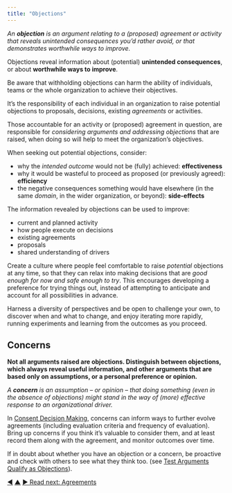 ```yaml
---
title: "Objections"
---
```



_An **objection** is an argument relating to a (proposed) agreement or activity that reveals unintended consequences you’d rather avoid, or that demonstrates worthwhile ways to improve._

Objections reveal information about (potential) **unintended consequences**, or about **worthwhile ways to improve**.

Be aware that withholding objections can harm the ability of individuals, teams or the whole organization to achieve their objectives.

It’s the responsibility of each individual in an organization to raise potential objections to proposals, decisions, existing <dfn data-info="Agreement: An agreed upon guideline, process, protocol or policy designed to guide the flow of value.">agreements</dfn> or activities.

Those accountable for an activity or (proposed) agreement in question, are responsible for *considering arguments and addressing objections* that are raised, when doing so will help to meet the organization’s objectives.

When seeking out potential objections, consider:

- why the <dfn data-info="Intended Outcome: The expected result of an agreement, action, project or strategy.">intended outcome</dfn> would not be (fully) achieved: **effectiveness**
- why it would be wasteful to proceed as proposed (or previously agreed): **efficiency**
- the negative consequences something would have elsewhere (in the same <dfn data-info="Domain: A distinct area of influence, activity and decision making within an organization.">domain</dfn>, in the wider organization, or beyond): **side-effects**

The information revealed by objections can be used to improve:

-   current and planned activity
-   how people execute on decisions
-   existing agreements
-   proposals
-   shared understanding of drivers

Create a culture where people feel comfortable to raise *potential* objections at any time, so that they can relax into making decisions that are *good enough for now and safe enough to try*. This encourages developing a preference for trying things out, instead of attempting to anticipate and account for all possibilities in advance.

Harness a diversity of perspectives and be open to challenge your own, to discover when and what to change, and enjoy iterating more rapidly, running experiments and learning from the outcomes as you proceed.


## Concerns

**Not all arguments raised are objections. Distinguish between objections, which always reveal useful information, and other arguments that are based only on  assumptions, or a personal preference or opinion.**

_A **concern** is an assumption – or opinion – that doing something (even in the absence of objections) might stand in the way of (more) effective response to an organizational driver._

In [Consent Decision Making](consent-decision-making.html), concerns can inform ways to further evolve agreements (including evaluation criteria and frequency of evaluation). Bring up concerns if you think it’s valuable to consider them, and at least record them along with the agreement, and monitor outcomes over time.

If in doubt about whether you have an objection or a concern, be proactive and check with others to see what they think too. (see [Test Arguments Qualify as Objections](test-arguments-qualify-as-objections.html)).


<div class="bottom-nav">
<a href="domain.html" title="Back to: Domains">◀</a> <a href="making-sense-of-organizations.html" title="Up: Key Concepts for Making Sense of Organizations">▲</a> <a href="agreement.html" title="">▶ Read next: Agreements</a>
</div>


<script type="text/javascript">
Mousetrap.bind('g n', function() {
    window.location.href = 'agreement.html';
    return false;
});
</script>

